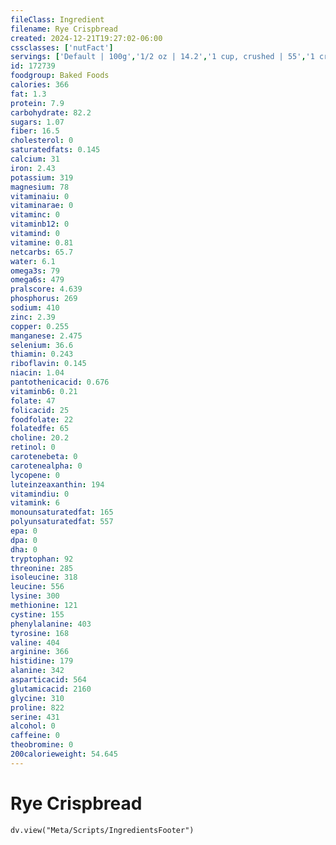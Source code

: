 ```yaml
---
fileClass: Ingredient
filename: Rye Crispbread
created: 2024-12-21T19:27:02-06:00
cssclasses: ['nutFact']
servings: ['Default | 100g','1/2 oz | 14.2','1 cup, crushed | 55','1 crispbread | 10','1 wafer, thin | 2','1 wafer | 10','1 cracker, norwegian flatbread (4-3/4 inch x 2-3/4 inch x 1/16 inch) | 5.8','1 wafer, rye krisp (triple cracker) | 25','1 crispbread, wasa rye | 10']
id: 172739
foodgroup: Baked Foods
calories: 366
fat: 1.3
protein: 7.9
carbohydrate: 82.2
sugars: 1.07
fiber: 16.5
cholesterol: 0
saturatedfats: 0.145
calcium: 31
iron: 2.43
potassium: 319
magnesium: 78
vitaminaiu: 0
vitaminarae: 0
vitaminc: 0
vitaminb12: 0
vitamind: 0
vitamine: 0.81
netcarbs: 65.7
water: 6.1
omega3s: 79
omega6s: 479
pralscore: 4.639
phosphorus: 269
sodium: 410
zinc: 2.39
copper: 0.255
manganese: 2.475
selenium: 36.6
thiamin: 0.243
riboflavin: 0.145
niacin: 1.04
pantothenicacid: 0.676
vitaminb6: 0.21
folate: 47
folicacid: 25
foodfolate: 22
folatedfe: 65
choline: 20.2
retinol: 0
carotenebeta: 0
carotenealpha: 0
lycopene: 0
luteinzeaxanthin: 194
vitamindiu: 0
vitamink: 6
monounsaturatedfat: 165
polyunsaturatedfat: 557
epa: 0
dpa: 0
dha: 0
tryptophan: 92
threonine: 285
isoleucine: 318
leucine: 556
lysine: 300
methionine: 121
cystine: 155
phenylalanine: 403
tyrosine: 168
valine: 404
arginine: 366
histidine: 179
alanine: 342
asparticacid: 564
glutamicacid: 2160
glycine: 310
proline: 822
serine: 431
alcohol: 0
caffeine: 0
theobromine: 0
200calorieweight: 54.645
---
```


# Rye Crispbread

```dataviewjs
dv.view("Meta/Scripts/IngredientsFooter")
```